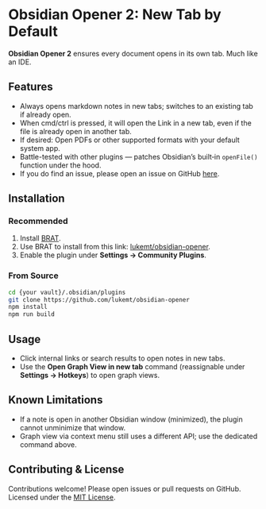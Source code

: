 # Obsidian Opener 2: New Tab by Default

**Obsidian Opener 2** ensures every document opens in its own tab. Much like an IDE.

## Features

- Always opens markdown notes in new tabs; switches to an existing tab if already open.
- When cmd/ctrl is pressed, it will open the Link in a new tab, even if the file is already open in another tab.
- If desired: Open PDFs or other supported formats with your default system app.
- Battle-tested with other plugins — patches Obsidian’s built‑in `openFile()` function under the hood.
- If you do find an issue, please open an issue on GitHub [here](https://github.com/lukemt/obsidian-opener/issues).

## Installation

### Recommended
1. Install [BRAT](https://github.com/TfTHacker/obsidian42-brat).
2. Use BRAT to install from this link: [lukemt/obsidian-opener](https://github.com/lukemt/obsidian-opener).
3. Enable the plugin under **Settings → Community Plugins**.

### From Source
```sh
cd {your vault}/.obsidian/plugins
git clone https://github.com/lukemt/obsidian-opener
npm install
npm run build
```

## Usage

- Click internal links or search results to open notes in new tabs.
- Use the **Open Graph View in new tab** command (reassignable under **Settings → Hotkeys**) to open graph views.

## Known Limitations

- If a note is open in another Obsidian window (minimized), the plugin cannot unminimize that window.
- Graph view via context menu still uses a different API; use the dedicated command above.

## Contributing & License

Contributions welcome! Please open issues or pull requests on GitHub. Licensed under the [MIT License](LICENSE).
